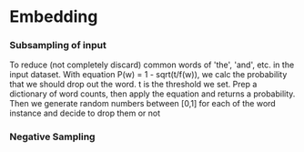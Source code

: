 # Embedding
### Subsampling of input
To reduce (not completely discard) common words of 'the', 'and', etc. in the input dataset.
With equation P(w) = 1 - sqrt(t/f(w)), we calc the probability that we should drop out the word. t is the threshold we set.
Prep a dictionary of word counts, then apply the equation and returns a probability. Then we generate random numbers between [0,1] for each of the word instance and decide to drop them or not

### Negative Sampling